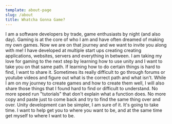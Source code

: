 ```yaml
---
template: about-page
slug: /about
title: Whatcha Gonna Game?
---
```

I am a software developers by trade, game enthusiasts by night (and also day). Gaming is at the core of who I am and have often dreamed of making my own games. Now we are on that journey and we want to invite you along with me! I have developed at multiple start ups creating creating applications, websites, servers and everything in between. I am taking my love for gaming to the next step by learning how to use unity and I want to take you on that same path. If learning how to do certain things is hard to find, I want to share it. Sometimes its really difficult to go through forums or youtube videos and figure out what is the correct path and what isn't. While I am on my journey to create games and how to create them well, I will also share those things that I found hard to find or difficult to understand. No more speed run "tutorials" that don't explain what a function does. No more copy and paste just to come back and try to find the same thing over and over. Unity development can be simpler, I am sure of it. It's going to take time. I want to help get you to where you want to be, and at the same time get myself to where I want to be.